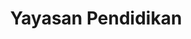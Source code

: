 ---
id: 65
title : Yayasan Pendidikan
linkurl: https://kutt.it/Pz7mB9
fitur: aspekpajak
category: aspekpajak
createdTime : 31/07/2019
modifiedTime : 26/12/2019
topik: Versi Lengkap
img: school.png
---